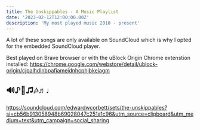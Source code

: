 ```yaml
---
title: The Unskippables - A Music Playlist
date: '2023-02-12T12:00:00.00Z'
description: 'My most played music 2010 - present'
---
```

A lot of these songs are only available on SoundCloud which is why I opted for the embedded SoundCloud player.

Best played on Brave browser or with the uBlock Origin Chrome extenstion installed: https://chrome.google.com/webstore/detail/ublock-origin/cjpalhdlnbpafiamejdnhcphjbkeiagm

## 🔊♪🎵♫🎶♬♩ 
https://soundcloud.com/edwardwcorbett/sets/the-unskippables?si=cb56b913058948b69028047c251a1c96&utm_source=clipboard&utm_medium=text&utm_campaign=social_sharing